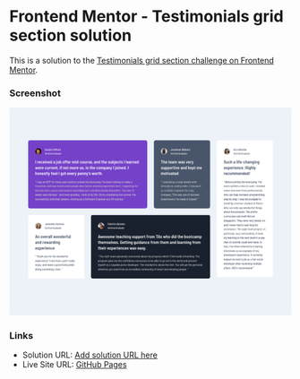 # Frontend Mentor - Testimonials grid section solution

This is a solution to the [Testimonials grid section challenge on Frontend Mentor](https://www.frontendmentor.io/challenges/testimonials-grid-section-Nnw6J7Un7).

### Screenshot

![](/images/screenshot.png)

### Links

- Solution URL: [Add solution URL here](https://www.frontendmentor.io/solutions/responsive-testimonial-page-based-on-css-grid-gobxnFnbAN)
- Live Site URL: [GitHub Pages](https://sergrosu.github.io/testimonials-grid-section/)